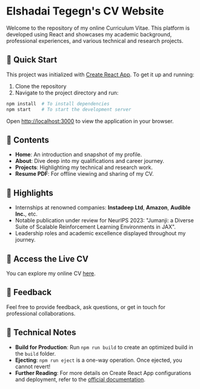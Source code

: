 # Elshadai Tegegn's CV Website

Welcome to the repository of my online Curriculum Vitae. This platform is developed using React and showcases my academic background, professional experiences, and various technical and research projects.

## 🚀 Quick Start

This project was initialized with [Create React App](https://github.com/facebook/create-react-app). To get it up and running:

1. Clone the repository
2. Navigate to the project directory and run:

```bash
npm install  # To install dependencies
npm start    # To start the development server
```

Open [http://localhost:3000](http://localhost:3000) to view the application in your browser.

## 📜 Contents

- **Home**: An introduction and snapshot of my profile.
- **About**: Dive deep into my qualifications and career journey.
- **Projects**: Highlighting my technical and research work.
- **Resume PDF**: For offline viewing and sharing of my CV.

## 🌟 Highlights

- Internships at renowned companies: **Instadeep Ltd**, **Amazon**, **Audible Inc.**, etc.
- Notable publication under review for NeurIPS 2023: "Jumanji: a Diverse Suite of Scalable Reinforcement Learning Environments in JAX".
- Leadership roles and academic excellence displayed throughout my journey.

## 🔗 Access the Live CV

You can explore my online CV [here](https://elshadaik.github.io/).

## 📣 Feedback

Feel free to provide feedback, ask questions, or get in touch for professional collaborations.

## 🔧 Technical Notes

- **Build for Production**: Run `npm run build` to create an optimized build in the `build` folder.
- **Ejecting**: `npm run eject` is a one-way operation. Once ejected, you cannot revert!
- **Further Reading**: For more details on Create React App configurations and deployment, refer to the [official documentation](https://facebook.github.io/create-react-app/docs/getting-started).
